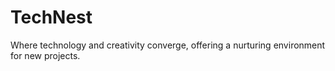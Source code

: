 # TechNest
Where technology and creativity converge, offering a nurturing environment for new projects.
